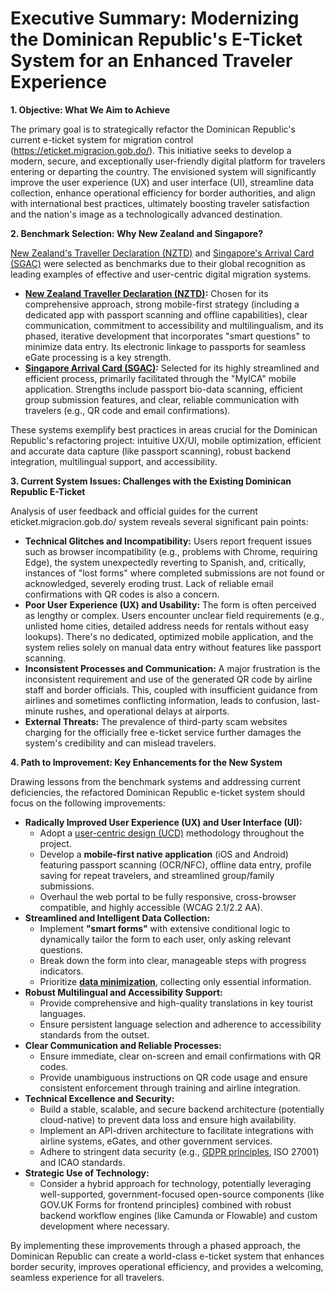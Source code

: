 # Executive Summary: Modernizing the Dominican Republic's E-Ticket System for an Enhanced Traveler Experience

**1\. Objective: What We Aim to Achieve**

The primary goal is to strategically refactor the Dominican Republic's current e-ticket system for migration control (<https://eticket.migracion.gob.do/>). This initiative seeks to develop a modern, secure, and exceptionally user-friendly digital platform for travelers entering or departing the country. The envisioned system will significantly improve the user experience (UX) and user interface (UI), streamline data collection, enhance operational efficiency for border authorities, and align with international best practices, ultimately boosting traveler satisfaction and the nation's image as a technologically advanced destination.

**2\. Benchmark Selection: Why New Zealand and Singapore?**

[New Zealand's Traveller Declaration (NZTD)](https://www.travellerdeclaration.govt.nz/) and [Singapore's Arrival Card (SGAC)](https://eservices.ica.gov.sg/sgarrivalcard/) were selected as benchmarks due to their global recognition as leading examples of effective and user-centric digital migration systems.

- **[New Zealand Traveller Declaration (NZTD)](https://www.travellerdeclaration.govt.nz/):** Chosen for its comprehensive approach, strong mobile-first strategy (including a dedicated app with passport scanning and offline capabilities), clear communication, commitment to accessibility and multilingualism, and its phased, iterative development that incorporates "smart questions" to minimize data entry. Its electronic linkage to passports for seamless eGate processing is a key strength.
- **[Singapore Arrival Card (SGAC)](https://eservices.ica.gov.sg/sgarrivalcard/):** Selected for its highly streamlined and efficient process, primarily facilitated through the "MyICA" mobile application. Strengths include passport bio-data scanning, efficient group submission features, and clear, reliable communication with travelers (e.g., QR code and email confirmations).

These systems exemplify best practices in areas crucial for the Dominican Republic's refactoring project: intuitive UX/UI, mobile optimization, efficient and accurate data capture (like passport scanning), robust backend integration, multilingual support, and accessibility.

**3\. Current System Issues: Challenges with the Existing Dominican Republic E-Ticket**

Analysis of user feedback and official guides for the current eticket.migracion.gob.do/ system reveals several significant pain points:

- **Technical Glitches and Incompatibility:** Users report frequent issues such as browser incompatibility (e.g., problems with Chrome, requiring Edge), the system unexpectedly reverting to Spanish, and, critically, instances of "lost forms" where completed submissions are not found or acknowledged, severely eroding trust. Lack of reliable email confirmations with QR codes is also a concern.
- **Poor User Experience (UX) and Usability:** The form is often perceived as lengthy or complex. Users encounter unclear field requirements (e.g., unlisted home cities, detailed address needs for rentals without easy lookups). There's no dedicated, optimized mobile application, and the system relies solely on manual data entry without features like passport scanning.
- **Inconsistent Processes and Communication:** A major frustration is the inconsistent requirement and use of the generated QR code by airline staff and border officials. This, coupled with insufficient guidance from airlines and sometimes conflicting information, leads to confusion, last-minute rushes, and operational delays at airports.
- **External Threats:** The prevalence of third-party scam websites charging for the officially free e-ticket service further damages the system's credibility and can mislead travelers.

**4\. Path to Improvement: Key Enhancements for the New System**

Drawing lessons from the benchmark systems and addressing current deficiencies, the refactored Dominican Republic e-ticket system should focus on the following improvements:

- **Radically Improved User Experience (UX) and User Interface (UI):**
  - Adopt a [user-centric design (UCD)](https://ec.europa.eu/digital-building-blocks/sites/display/OOTS/Welcome+to+the+OOTS+UX+guidelines) methodology throughout the project.
  - Develop a **mobile-first native application** (iOS and Android) featuring passport scanning (OCR/NFC), offline data entry, profile saving for repeat travelers, and streamlined group/family submissions.
  - Overhaul the web portal to be fully responsive, cross-browser compatible, and highly accessible (WCAG 2.1/2.2 AA).
- **Streamlined and Intelligent Data Collection:**
  - Implement **"smart forms"** with extensive conditional logic to dynamically tailor the form to each user, only asking relevant questions.
  - Break down the form into clear, manageable steps with progress indicators.
  - Prioritize **[data minimization](https://ec.europa.eu/digital-building-blocks/sites/display/OOTS/Welcome+to+the+OOTS+UX+guidelines)**, collecting only essential information.
- **Robust Multilingual and Accessibility Support:**
  - Provide comprehensive and high-quality translations in key tourist languages.
  - Ensure persistent language selection and adherence to accessibility standards from the outset.
- **Clear Communication and Reliable Processes:**
  - Ensure immediate, clear on-screen and email confirmations with QR codes.
  - Provide unambiguous instructions on QR code usage and ensure consistent enforcement through training and airline integration.
- **Technical Excellence and Security:**
  - Build a stable, scalable, and secure backend architecture (potentially cloud-native) to prevent data loss and ensure high availability.
  - Implement an API-driven architecture to facilitate integrations with airline systems, eGates, and other government services.
  - Adhere to stringent data security (e.g., [GDPR principles](https://ec.europa.eu/digital-building-blocks/sites/display/OOTS/Welcome+to+the+OOTS+UX+guidelines), ISO 27001\) and ICAO standards.
- **Strategic Use of Technology:**
  - Consider a hybrid approach for technology, potentially leveraging well-supported, government-focused open-source components (like GOV.UK Forms for frontend principles) combined with robust backend workflow engines (like Camunda or Flowable) and custom development where necessary.

By implementing these improvements through a phased approach, the Dominican Republic can create a world-class e-ticket system that enhances border security, improves operational efficiency, and provides a welcoming, seamless experience for all travelers.
